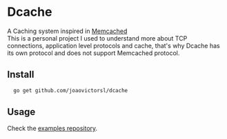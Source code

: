 # Dcache

A Caching system inspired in [Memcached](https://github.com/memcached/memcached)  
This is a personal project I used to understand more about TCP connections, application level protocols and cache, that's why Dcache has its own protocol and does not support Memcached protocol.  



## Install

```bash
  go get github.com/joaovictorsl/dcache
```
    
## Usage

Check the [examples repository](https://github.com/joaovictorsl/dcache-examples).